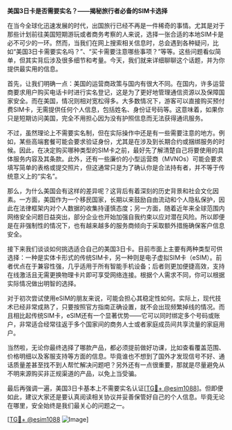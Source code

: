 **美国3日卡是否需要实名？——揭秘旅行者必备的SIM卡选择**

在当今全球化迅速发展的时代，出国旅行已经不再是一件稀奇的事情。尤其是对于那些计划前往美国短期游玩或者商务考察的人来说，选择一张合适的本地SIM卡是必不可少的一环。然而，当我们在网上搜索相关信息时，总会遇到各种疑问，比如“美国3日卡需要实名吗？”、“买卡需要注意哪些事项？”等等。这些问题看似简单，但其实背后涉及很多细节和考量。今天，我们就来详细聊聊这个话题，并为你提供最实用的信息。

首先，让我们明确一点：美国的运营商政策与国内有很大不同。在国内，许多运营商要求用户购买电话卡时进行实名登记，这是为了更好地管理通信资源以及保障国家安全。而在美国，情况则相对宽松得多。大多数情况下，游客可以直接购买预付费SIM卡，无需提供任何个人信息，包括姓名、身份证号码等。这意味着，如果你只是短期访问美国，完全不用担心因为没有护照信息而无法获得通讯服务。

不过，虽然理论上不需要实名制，但在实际操作中还是有一些需要注意的地方。例如，某些高端套餐可能会要求验证身份，尤其是在涉及到长期合约或捆绑服务的时候。因此，在决定购买哪种类型的SIM卡之前，最好先了解清楚自己将要使用的具体服务内容及其条款。此外，还有一些廉价的小型运营商（MVNOs）可能会要求填写简单的表格或提交照片，但这通常只是为了确认你是合法持有者，并不等于传统意义上的“实名”。

那么，为什么美国会有这样的差异呢？这背后有着深刻的历史背景和社会文化因素。一方面，美国作为一个移民国家，长期以来鼓励自由流动和个人隐私保护，因此在法律框架内对个人数据的收集持谨慎态度；另一方面，随着近年来全球范围内网络安全问题日益突出，部分企业也开始加强自我约束以应对潜在风险。所以即便是在非强制性的情况下，也有越来越多的服务商倾向于采取额外措施确保客户信息安全。

接下来我们谈谈如何挑选适合自己的美国3日卡。目前市面上主要有两种类型可供选择：一种是实体卡形式的传统SIM卡，另一种则是电子虚拟SIM卡（eSIM）。前者优点在于兼容性强，几乎适用于所有智能手机设备；后者则更加便捷高效，支持在线激活且无需更换物理卡片即可享受网络连接。根据个人需求不同，你可以根据实际情况做出明智的选择。

对于初次尝试使用eSIM的朋友来说，可能会担心其稳定性如何。实际上，现代技术已经非常成熟了，只要按照官方指南正确设置，就不会出现频繁掉线的情况。而且相比起传统SIM卡，eSIM还有一个显著优势——它可以同时绑定多个号码或账户，非常适合经常往返于多个国家间的商务人士或者家庭成员间共享流量的家庭用户。

当然啦，无论你最终选择了哪款产品，都必须提前做好功课，比如查看覆盖范围、价格明细以及客服支持等方面的信息。毕竟谁也不想到了国外才发现信号不好、通话质量差甚至找不到人帮忙解决问题吧？另外还有一点很重要，那就是尽量避免从不明来源购买非正规渠道的产品，以免上当受骗。

最后再强调一遍，美国3日卡基本上不需要实名认证[[TG💪+ @esim1088](https://t.me/s/esim1088)]。但即便如此，建议大家还是要认真阅读相关协议并妥善保管好自己的个人信息。毕竟无论在哪里，安全始终是我们最关心的问题之一。

[[TG💪+ @esim1088](https://t.me/s/esim1088) ![Image](https://i.postimg.cc/4NQfJmqS/Snipaste-2025-05-13-00-14-12.png)]